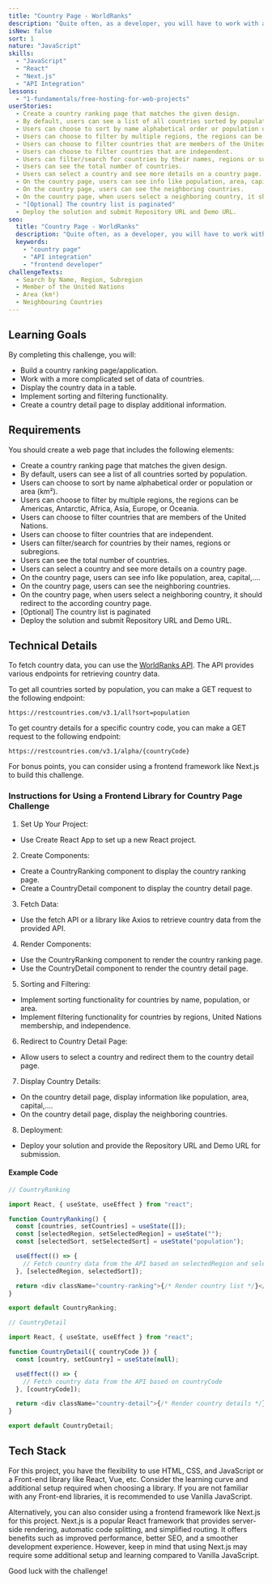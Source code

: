 ```yaml
---
title: "Country Page - WorldRanks"
description: "Quite often, as a developer, you will have to work with a larger amount of data. In this challenge, you will work with a more complicated set of data of countries and display it in a table."
isNew: false
sort: 1
nature: "JavaScript"
skills:
  - "JavaScript"
  - "React"
  - "Next.js"
  - "API Integration"
lessons:
  - "1-fundamentals/free-hosting-for-web-projects"
userStories:
  - Create a country ranking page that matches the given design.
  - By default, users can see a list of all countries sorted by population.
  - Users can choose to sort by name alphabetical order or population or area (km²).
  - Users can choose to filter by multiple regions, the regions can be Americas, Antarctic, Africa, Asia, Europe, or Oceania.
  - Users can choose to filter countries that are members of the United Nations.
  - Users can choose to filter countries that are independent.
  - Users can filter/search for countries by their names, regions or subregions.
  - Users can see the total number of countries.
  - Users can select a country and see more details on a country page.
  - On the country page, users can see info like population, area, capital,....
  - On the country page, users can see the neighboring countries.
  - On the country page, when users select a neighboring country, it should redirect to the according country page.
  - "[Optional] The country list is paginated"
  - Deploy the solution and submit Repository URL and Demo URL.
seo:
  title: "Country Page - WorldRanks"
  description: "Quite often, as a developer, you will have to work with a larger amount of data. In this challenge, you will work with a more complicated set of data of countries and display it in a table."
  keywords:
    - "country page"
    - "API integration"
    - "frontend developer"
challengeTexts:
  - Search by Name, Region, Subregion
  - Member of the United Nations
  - Area (km²)
  - Neighbouring Countries
---
```


## Learning Goals

By completing this challenge, you will:

- Build a country ranking page/application.
- Work with a more complicated set of data of countries.
- Display the country data in a table.
- Implement sorting and filtering functionality.
- Create a country detail page to display additional information.

## Requirements

You should create a web page that includes the following elements:

- Create a country ranking page that matches the given design.
- By default, users can see a list of all countries sorted by population.
- Users can choose to sort by name alphabetical order or population or area (km²).
- Users can choose to filter by multiple regions, the regions can be Americas, Antarctic, Africa, Asia, Europe, or Oceania.
- Users can choose to filter countries that are members of the United Nations.
- Users can choose to filter countries that are independent.
- Users can filter/search for countries by their names, regions or subregions.
- Users can see the total number of countries.
- Users can select a country and see more details on a country page.
- On the country page, users can see info like population, area, capital,....
- On the country page, users can see the neighboring countries.
- On the country page, when users select a neighboring country, it should redirect to the according country page.
- [Optional] The country list is paginated
- Deploy the solution and submit Repository URL and Demo URL.

## Technical Details

To fetch country data, you can use the [WorldRanks API](https://restcountries.com/). The API provides various endpoints for retrieving country data.

To get all countries sorted by population, you can make a GET request to the following endpoint:

```
https://restcountries.com/v3.1/all?sort=population
```

To get country details for a specific country code, you can make a GET request to the following endpoint:

```
https://restcountries.com/v3.1/alpha/{countryCode}
```

For bonus points, you can consider using a frontend framework like Next.js to build this challenge.

### Instructions for Using a Frontend Library for Country Page Challenge

1. Set Up Your Project:

- Use Create React App to set up a new React project.

2. Create Components:

- Create a CountryRanking component to display the country ranking page.
- Create a CountryDetail component to display the country detail page.

3. Fetch Data:

- Use the fetch API or a library like Axios to retrieve country data from the provided API.

4. Render Components:

- Use the CountryRanking component to render the country ranking page.
- Use the CountryDetail component to render the country detail page.

5. Sorting and Filtering:

- Implement sorting functionality for countries by name, population, or area.
- Implement filtering functionality for countries by regions, United Nations membership, and independence.

6. Redirect to Country Detail Page:

- Allow users to select a country and redirect them to the country detail page.

7. Display Country Details:

- On the country detail page, display information like population, area, capital,....
- On the country detail page, display the neighboring countries.

8. Deployment:

- Deploy your solution and provide the Repository URL and Demo URL for submission.

#### Example Code

```js
// CountryRanking

import React, { useState, useEffect } from "react";

function CountryRanking() {
  const [countries, setCountries] = useState([]);
  const [selectedRegion, setSelectedRegion] = useState("");
  const [selectedSort, setSelectedSort] = useState("population");

  useEffect(() => {
    // Fetch country data from the API based on selectedRegion and selectedSort
  }, [selectedRegion, selectedSort]);

  return <div className="country-ranking">{/* Render country list */}</div>;
}

export default CountryRanking;
```

```js
// CountryDetail

import React, { useState, useEffect } from "react";

function CountryDetail({ countryCode }) {
  const [country, setCountry] = useState(null);

  useEffect(() => {
    // Fetch country data from the API based on countryCode
  }, [countryCode]);

  return <div className="country-detail">{/* Render country details */}</div>;
}

export default CountryDetail;
```

## Tech Stack

For this project, you have the flexibility to use HTML, CSS, and JavaScript or a Front-end library like React, Vue, etc. Consider the learning curve and additional setup required when choosing a library. If you are not familiar with any Front-end libraries, it is recommended to use Vanilla JavaScript.

Alternatively, you can also consider using a frontend framework like Next.js for this project. Next.js is a popular React framework that provides server-side rendering, automatic code splitting, and simplified routing. It offers benefits such as improved performance, better SEO, and a smoother development experience. However, keep in mind that using Next.js may require some additional setup and learning compared to Vanilla JavaScript.

Good luck with the challenge!
